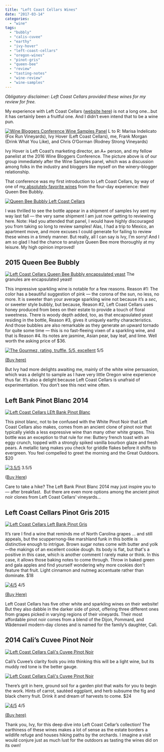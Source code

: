 ```yaml
---
title: "Left Coast Cellars Wines"
date: "2017-03-14"
categories:
  - "wine"
tags:
  - "bubbly"
  - "calis-cuvee"
  - "earthy"
  - "ivy-hover"
  - "left-coast-cellars"
  - "oregon-wines"
  - "pinot-gris"
  - "queen-bee"
  - "review"
  - "tasting-notes"
  - "wine-review"
  - "wine-samples"
---
```


_Obligatory disclaimer: Left Coast Cellars provided these wines for my review for free._

My experience with Left Coast Cellars ([website here](http://leftcoastcellars.com/)) is not a long one...but it has certainly been a fruitful one. And I didn’t even intend that to be a wine pun.




<div class="caption">

[![Wine Bloggers Conference Wine Samples Panel](http://s3.amazonaws.com/thegourmez-wpmedia/2017/03/branding-panel-375x500.jpg)](http://s3.amazonaws.com/thegourmez-wpmedia/2017/03/branding-panel.jpg) L to R: Marisa Indelicato (Fox Run Vineyards), Ivy Hover (Left Coast Cellars), me, Frank Morgan (Drink What You Like), and Chris O’Gorman (Rodney Strong Vineyards)</div>


Ivy Hover is Left Coast’s marketing director, an A+ person, and my fellow panelist at the 2016 Wine Bloggers Conference. The picture above is of our group immediately after the Wine Samples panel, which was a discussion among folks in the industry and bloggers like myself on the winery–blogger relationship.

That conference was my first introduction to Left Coast Cellars, by way of one of m[y absolutely favorite wines](https://thegourmez.com/blog/2016/09/02/most-memorable-wines-from-the-2016-wine-bloggers-conference-part-1/) from the four-day experience: their Queen Bee Bubbly.

[![Queen Bee Bubbly Left Coast Cellars](http://s3.amazonaws.com/thegourmez-wpmedia/2017/03/Left-Coast_04-334x500.jpg)](http://s3.amazonaws.com/thegourmez-wpmedia/2017/03/Left-Coast_04.jpg)

I was thrilled to see the bottle appear in a shipment of samples Ivy sent my way last fall — the very same shipment I am just now getting to reviewing here. Note: Had you attended that panel, I would have highly discouraged you from taking so long to review samples! Alas, I had a trip to Mexico, an apartment move, and more excuses I could generate for failing to review these wines in a timely manner. But really, all I can say is Ivy, I’m sorry! And I am so glad I had the chance to analyze Queen Bee more thoroughly at my leisure. My high opinion improved!

## 2015 Queen Bee Bubbly




<div class="caption">

[![Left Coast Cellars Queen Bee Bubbly encapsulated yeast](http://s3.amazonaws.com/thegourmez-wpmedia/2017/03/Left-Coast_03-500x334.jpg)](http://s3.amazonaws.com/thegourmez-wpmedia/2017/03/Left-Coast_03.jpg) The granules are encapsulated yeast!</div>


This impressive sparkling wine is notable for a few reasons. Reason #1: The color has a beautiful suggestion of pink — the corona of the sun, no less, no more. It is sweeter than your average sparkling wine not because it’s a _sec_, or sweeter style bubbly, but because, Reason #2, Left Coast Cellars uses honey produced from bees on their estate to provide a touch of floral sweetness. There is woody depth added, too, as that encapsulated yeast residing in the bottle, Reason #3, gives it uniquely earthy characteristics. And those bubbles are also remarkable as they generate an upward tornado for quite some time — this is no fast-fleeing vixen of a sparkling wine, and that is Reason #4. Its notes are jasmine, Asian pear, bay leaf, and lime. Well worth the asking price of $36.




<div class="caption">

[![The Gourmez, rating, truffle, 5/5, excellent](http://s3.amazonaws.com/thegourmez-wpmedia/2015/01/rating_truffle1.gif)](http://s3.amazonaws.com/thegourmez-wpmedia/2015/01/rating_truffle1.gif) 5/5</div>


[(Buy here)](http://leftcoastcellars.orderport.net/product-details/0360/2015-Queen-Bee-Bubbly-750ml)

But Ivy had more delights awaiting me, mainly of the white wine persuasion, which was a delight to sample as I have very little Oregon wine experience thus far. It’s also a delight because Left Coast Cellars is unafraid of experimentation. You don’t see this next wine often.

## Left Bank Pinot Blanc 2014

[![Left Coast Cellars LEft Bank Pinot Blanc](http://s3.amazonaws.com/thegourmez-wpmedia/2017/03/Left_Coast_01-333x500.jpg)](http://s3.amazonaws.com/thegourmez-wpmedia/2017/03/Left_Coast_01.jpg)

This pinot blanc, not to be confused with the White Pinot Noir that Left Coast Cellars also makes, comes from an ancient clone of pinot noir that typically yields a less expressive wine than many other white grapes. This bottle was an exception to that rule for me: Buttery french toast with an eggy crunch, topped with a strongly spiked vanilla bourbon glaze and fresh pears. A metallic tang makes you check for griddle flakes before it shifts to evergreen. You feel compelled to greet the morning and the Great Outdoors. $20




<div class="caption">

[![3.5/5](http://s3.amazonaws.com/thegourmez-wpmedia/2010/11/rating_avocado1.gif)](http://s3.amazonaws.com/thegourmez-wpmedia/2010/11/rating_avocado1.gif) 3.5/5</div>


([Buy Here](http://leftcoastcellars.orderport.net/product-details/0264/2014-Left-Bank-Pinot-Blanc-750ml))

Care to take a hike? The Left Bank Pinot Blanc 2014 may just inspire you to — after breakfast.  But there are even more options among the ancient pinot noir clones from Left Coast Cellars’ vineyards…

## Left Coast Cellars Pinot Gris 2015

[![Left Coast Cellars Left Bank Pinot Gris](http://s3.amazonaws.com/thegourmez-wpmedia/2017/03/Left-Coast_07-500x334.jpg)](http://s3.amazonaws.com/thegourmez-wpmedia/2017/03/Left-Coast_07.jpg)

It’s rare I find a wine that reminds me of North Carolina grapes … and still appeals, but the scuppernong-like marshland funk in this bottle is distinctive enough to intrigue. Brown sugar notes come with butter and yolk—the makings of an excellent cookie dough. Its body is flat, but that's a positive in this case, which is another comment I rarely make or think. In this case, it allows those baking notes to come through. Throw in baked green and gala apples and find yourself wondering why more cookies don't feature that fruit. Light cinnamon and nutmeg accentuate rather than dominate. $18




<div class="caption">

[![4/5](http://s3.amazonaws.com/thegourmez-wpmedia/2010/11/rating_avocado11.gif)](http://s3.amazonaws.com/thegourmez-wpmedia/2010/11/rating_avocado11.gif) 4/5</div>


[(Buy Here)](http://leftcoastcellars.orderport.net/product-details/0023/2014-Orchards-Pinot-Gris-750ml)

Left Coast Cellars has five other white and sparkling wines on their website! But they also dabble in the darker side of pinot, offering three different ones from grapes picked in varying regions of their vineyards. Their most affordable pinot noir comes from a blend of the Dijon, Pommard, and Wädenswil modern-day clones and is named for the family’s daughter, Cali.

## 2014 Cali’s Cuvee Pinot Noir

[![Left Coast Cellars Cali's Cuvee Pinot Noir](http://s3.amazonaws.com/thegourmez-wpmedia/2017/03/Left-Coast_05-334x500.jpg)](http://s3.amazonaws.com/thegourmez-wpmedia/2017/03/Left-Coast_05.jpg)

Cali’s Cuvee’s clarity fools you into thinking this will be a light wine, but its muddy red tone is the better gauge.

[![Left Coast Cellars Cali's Cuvee Pinot Noir](http://s3.amazonaws.com/thegourmez-wpmedia/2017/03/Left-Coast_06-500x334.jpg)](http://s3.amazonaws.com/thegourmez-wpmedia/2017/03/Left-Coast_06.jpg)

There’s grit in here, ground soil for a garden plot that waits for you to begin the work. Hints of carrot, sautéed eggplant, and herb subsume the fig and black cherry fruit. Drink it and dream of harvests to come. $24




<div class="caption">

[![4/5](http://s3.amazonaws.com/thegourmez-wpmedia/2010/11/rating_avocado11.gif)](http://s3.amazonaws.com/thegourmez-wpmedia/2010/11/rating_avocado11.gif) 4/5</div>


[(Buy here)](http://leftcoastcellars.orderport.net/product-details/0276/2014-Calis-Cuvee-Pinot-Noir-750ml)

Thank you, Ivy, for this deep dive into Left Coast Cellar’s collection! The earthiness of these wines makes a lot of sense as the estate borders a wildlife refuge and houses hiking paths by the orchards. I imagine a visit would conjure just as much lust for the outdoors as tasting the wines did on its own!
